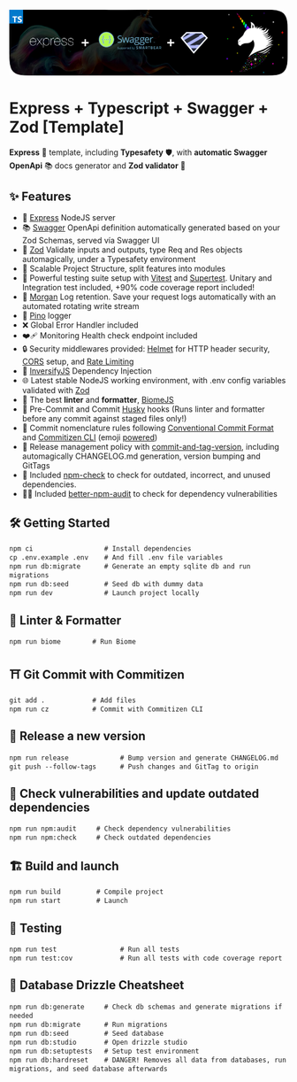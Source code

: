 <p align="center">
    <img alt="Express Swagger and Zod Template logo" src="repo-logo.png" width="512"/>
</p>

# Express + Typescript + Swagger + Zod [Template]

**Express** 🚀 template, including **Typesafety** 🛡, with **automatic Swagger OpenApi** 📚 docs generator and **Zod validator** 🦄

## ✨ Features

- 🚀 [Express](https://expressjs.com/) NodeJS server
- 📚 [Swagger](https://swagger.io/) OpenApi definition automatically generated based on your Zod Schemas, served vía Swagger UI
- 🦄 [Zod](https://zod.dev/) Validate inputs and outputs, type Req and Res objects automagically, under a Typesafety environment
- 📁 Scalable Project Structure, split features into modules
- 🧪 Powerful testing suite setup with [Vitest](https://vitest.dev/) and [Supertest](https://www.npmjs.com/package/supertest). Unitary and Integration test included, +90% code coverage report included!
- 📄 [Morgan](https://www.npmjs.com/package/morgan) Log retention. Save your request logs automatically with an automated rotating write stream
- 🌲 [Pino](https://github.com/pinojs/pino) logger
- ❌ Global Error Handler included
- ❤️‍🩹 Monitoring Health check endpoint included
- 🔒 Security middlewares provided: [Helmet](https://www.npmjs.com/package/helment) for HTTP header security, [CORS](https://www.npmjs.com/package/cors) setup, and [Rate Limiting](https://www.npmjs.com/package/express-rate-limit)
- 💉 [InversifyJS](https://github.com/inversify/InversifyJS) Dependency Injection
- 🌐 Latest stable NodeJS working environment, with .env config variables validated with [Zod](https://zod.dev/)
- 🎨 The best **linter** and **formatter**, [BiomeJS](https://biomejs.dev/)
- 🐶 Pre-Commit and Commit [Husky](https://github.com/typicode/husky) hooks (Runs linter and formatter before any commit against staged files only!)
- 💄 Commit nomenclature rules following [Conventional Commit Format](https://commitlint.js.org/) and [Commitizen CLI](https://github.com/commitizen/cz-cli) (emoji [powered](https://github.com/folke/devmoji))
- 🚀 Release management policy with [commit-and-tag-version](https://github.com/absolute-version/commit-and-tag-version), including automagically CHANGELOG.md generation, version bumping and GitTags
- 🔦 Included [npm-check](https://www.npmjs.com/package/npm-check) to check for outdated, incorrect, and unused dependencies.
- 🥷🏻 Included [better-npm-audit](https://www.npmjs.com/package/better-npm-audit) to check for dependency vulnerabilities

## 🛠 Getting Started

```
npm ci                  # Install dependencies
cp .env.example .env    # And fill .env file variables
npm run db:migrate      # Generate an empty sqlite db and run migrations
npm run db:seed         # Seed db with dummy data
npm run dev             # Launch project locally
```

## 🎨 Linter & Formatter

```
npm run biome        # Run Biome
```

## ⛩ Git Commit with Commitizen

```
git add .            # Add files
npm run cz           # Commit with Commitizen CLI
```

## 🚀 Release a new version

```
npm run release             # Bump version and generate CHANGELOG.md
git push --follow-tags      # Push changes and GitTag to origin
```

## 🔦 Check vulnerabilities and update outdated dependencies

```
npm run npm:audit     # Check dependency vulnerabilities
npm run npm:check     # Check outdated dependencies
```

## 🏗 Build and launch

```
npm run build         # Compile project
npm run start         # Launch
```

## 🧪 Testing

```
npm run test                # Run all tests
npm run test:cov            # Run all tests with code coverage report
```

## 📀 Database Drizzle Cheatsheet

```
npm run db:generate     # Check db schemas and generate migrations if needed
npm run db:migrate      # Run migrations
npm run db:seed         # Seed database
npm run db:studio       # Open drizzle studio
npm run db:setuptests   # Setup test environment
npm run db:hardreset    # DANGER! Removes all data from databases, run migrations, and seed database afterwards
```
